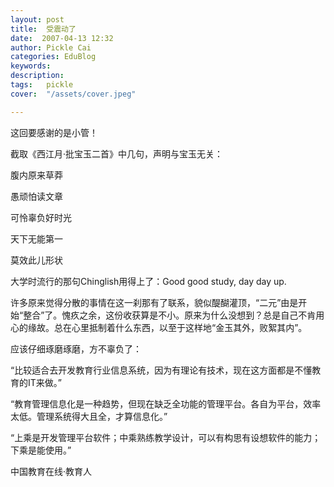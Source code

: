 ```yaml
---
layout: post  
title:  受震动了  
date:  2007-04-13 12:32  
author: Pickle Cai  
categories: EduBlog  
keywords: 
description:   
tags:	pickle   
cover:  "/assets/cover.jpeg"  

---  
```

    
这回要感谢的是小管！

 

截取《西江月·批宝玉二首》中几句，声明与宝玉无关：

 

腹内原来草莽

愚顽怕读文章

可怜辜负好时光

天下无能第一

莫效此儿形状

 

大学时流行的那句Chinglish用得上了：Good good study, day day up.

 

许多原来觉得分散的事情在这一刹那有了联系，貌似醍醐灌顶，“二元”由是开始“整合”了。愧疚之余，这份收获算是不小。原来为什么没想到？总是自己不肯用心的缘故。总在心里抵制着什么东西，以至于这样地“金玉其外，败絮其内”。

 

应该仔细琢磨琢磨，方不辜负了：

“比较适合去开发教育行业信息系统，因为有理论有技术，现在这方面都是不懂教育的IT来做。”



“教育管理信息化是一种趋势，但现在缺乏全功能的管理平台。各自为平台，效率太低。管理系统得大且全，才算信息化。”



“上乘是开发管理平台软件；中乘熟练教学设计，可以有构思有设想软件的能力；下乘是能使用。”







		    
 中国教育在线·教育人

